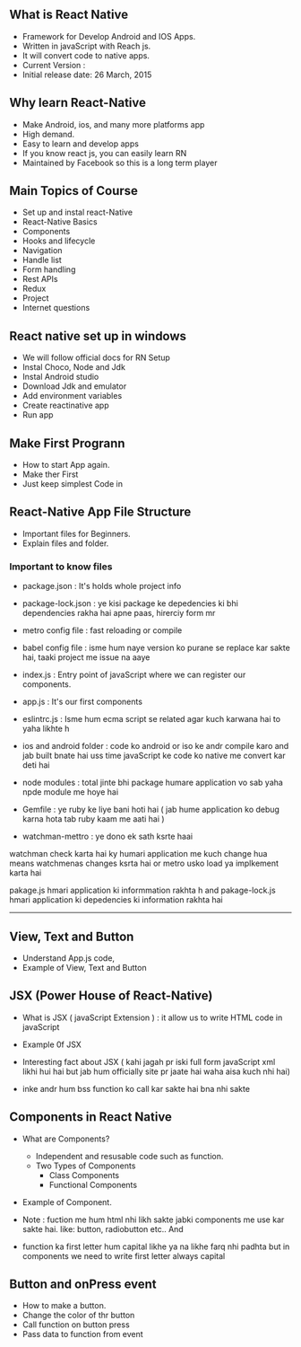 ## What is React Native
- Framework for Develop Android and IOS Apps.
- Written in javaScript with Reach js.
- It will convert code to native apps.
- Current Version : 
- Initial release date: 26 March, 2015 


## Why learn React-Native
- Make Android, ios, and many more platforms app
- High demand.
- Easy to learn and develop apps
- If you know react js, you can easily learn RN
- Maintained by Facebook so this is a long term player

## Main Topics of Course
- Set up and instal react-Native
- React-Native Basics
- Components
- Hooks and lifecycle
- Navigation
- Handle list
- Form handling
- Rest APIs
- Redux
- Project
- Internet questions 

## React native set up in windows
- We will follow official docs for RN Setup
- Instal Choco, Node and Jdk
- Instal Android studio
- Download Jdk and emulator
- Add environment variables
- Create reactinative app
- Run app 

## Make First Progrann
- How to start App again.
- Make ther First 
- Just keep simplest Code in

## React-Native App File Structure
- Important files for Beginners.
- Explain files and folder.

### Important to know files
- package.json                     :         It's holds whole project info
- package-lock.json                :         ye kisi package ke depedencies ki bhi dependencies rakha hai apne paas, hirerciy form mr 
- metro config file                :         fast reloading or compile
- babel config file                :         isme hum naye version ko purane se replace kar sakte hai, taaki project me issue na aaye
- index.js                         :         Entry point of javaScript where we can register our components.
- app.js                           :         It's our first components
- eslintrc.js                      :         Isme hum ecma script se related agar kuch karwana hai to yaha likhte h
- ios and android folder           :         code ko android or iso ke andr compile karo and jab built bnate hai uss time javaScript ke code ko native me convert kar deti hai
- node modules                      :         total jinte bhi package humare application vo sab yaha npde module me hoye hai



- Gemfile                           :        ye ruby ke liye bani hoti hai ( jab hume application ko debug karna hota tab ruby kaam me aati hai )

- watchman-mettro                   :        ye dono ek sath ksrte haai

watchman check karta hai ky humari application me kuch change hua means watchmenas changes ksrta hai or
metro usko load ya implkement karta hai

pakage.js hmari application ki informmation rakhta h and
pakage-lock.js hmari application ki depedencies ki information rakhta hai

---

## View, Text and Button
- Understand App.js code,
- Example of View, Text and Button


## JSX (Power House of React-Native)
- What is JSX ( javaScript Extension  ) : it allow us to write HTML code in javaScript
- Example 0f JSX
- Interesting fact about JSX ( kahi jagah pr iski full form javaScript xml likhi hui hai but jab hum officially site pr jaate hai waha aisa kuch nhi hai)

- inke andr hum bss function ko call kar sakte hai bna nhi sakte


## Components in React Native
- What are Components?
    - Independent and resusable code such as function.
    - Two Types of Components
        - Class Components
        - Functional Components
- Example of Component.

- Note : fuction me hum html nhi likh sakte jabki components me use kar sakte hai. like: button, radiobutton etc.. And
- function ka first letter hum capital likhe ya na likhe farq nhi padhta but in components we need to write first letter always capital


## Button and onPress event
- How to make a button.
- Change the color of thr button
- Call function on button press
- Pass data to function from event


